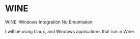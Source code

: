# WINE

WINE: Windows Integration No Emumlation

I will be using Linux, and Windows applications that run in Wine.
